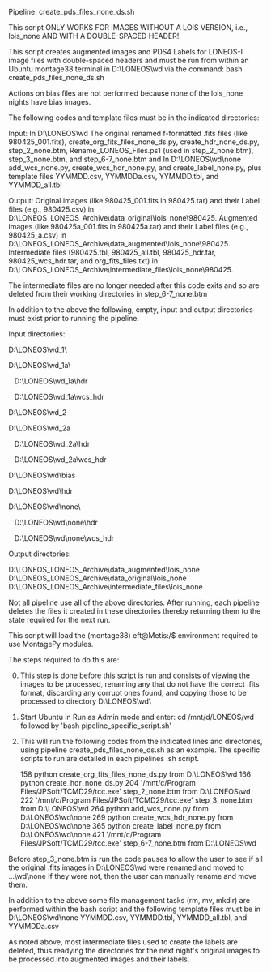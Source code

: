 Pipeline: create_pds_files_none_ds.sh

This script ONLY WORKS FOR IMAGES WITHOUT A LOIS VERSION, i.e., lois_none
AND WITH A DOUBLE-SPACED HEADER!

This script creates augmented images and PDS4 Labels for LONEOS-I image files
with double-spaced headers and must be run from within an Ubuntu montage38 
terminal in D:\LONEOS\wd via the command: bash create_pds_files_none_ds.sh

Actions on bias files are not performed because none of the lois_none nights
have bias images.

The following codes and template files must be in the indicated directories:

Input:
In D:\LONEOS\wd The original renamed f-formatted .fits files (like
980425_001.fits), create_org_fits_files_none_ds.py, create_hdr_none_ds.py,
step_2_none.btm, Rename_LONEOS_Files.ps1 (used in step_2_none.btm),
step_3_none.btm, and step_6-7_none.btm and
In D:\LONEOS\wd\none add_wcs_none.py, create_wcs_hdr_none.py, and
create_label_none.py, plus template files YYMMDD.csv, YYMMDDa.csv,
YYMMDD.tbl, and YYMMDD_all.tbl 

Output: 
Original images (like 980425_001.fits in 980425.tar) and their Label files
(e.g., 980425.csv) in D:\LONEOS\_LONEOS_Archive\data_original\lois_none\980425.
Augmented images (like 980425a_001.fits in 980425a.tar) and their Label files
(e.g., 980425_a.csv) in D:\LONEOS\_LONEOS_Archive\data_augmented\lois_none\980425.
Intermediate files (980425.tbl, 980425_all.tbl, 980425_hdr.tar, 980425_wcs_hdr.tar,
and org_fits_files.txt) in D:\LONEOS\_LONEOS_Archive\intermediate_files\lois_none\980425.

The intermediate files are no longer needed after this code exits and so are
deleted from their working directories in step_6-7_none.btm

In addition to the above the following, empty, input and output directories
must exist prior to running the pipeline.

Input directories:

D:\LONEOS\wd\_1\

D:\LONEOS\wd\_1a\

&nbsp;&nbsp;&nbsp;D:\LONEOS\wd\_1a\hdr
   
&nbsp;&nbsp;&nbsp;D:\LONEOS\wd\_1a\wcs_hdr
   
D:\LONEOS\wd\_2

D:\LONEOS\wd\_2a

&nbsp;&nbsp;&nbsp;D:\LONEOS\wd\_2a\hdr
   
&nbsp;&nbsp;&nbsp;D:\LONEOS\wd\_2a\wcs_hdr
   
D:\LONEOS\wd\bias

D:\LONEOS\wd\hdr

D:\LONEOS\wd\none\

&nbsp;&nbsp;&nbsp;D:\LONEOS\wd\none\hdr
   
&nbsp;&nbsp;&nbsp;D:\LONEOS\wd\none\wcs_hdr

Output directories:

D:\LONEOS\_LONEOS_Archive\data_augmented\lois_none
D:\LONEOS\_LONEOS_Archive\data_original\lois_none
D:\LONEOS\_LONEOS_Archive\intermediate_files\lois_none

Not all pipeline use all of the above directories. After running, each pipeline
deletes the files it created in these directories thereby returning them to the
state required for the next run.

This script will load the (montage38) eft@Metis:/$ environment required to use
MontagePy modules.

The steps required to do this are:

0) This step is done before this script is run and consists of viewing the
images to be processed, renaming any that do not have the correct .fits
format, discarding any corrupt ones found, and copying those to be processed
to directory D:\LONEOS\wd\

1) Start Ubuntu in Run as Admin mode and enter: cd /mnt/d/LONEOS/wd followed by
   'bash pipeline_specific_script.sh'

2) This will run the following codes from the indicated lines and directories,
   using pipeline create_pds_files_none_ds.sh as an example. The specific
   scripts to run are detailed in each pipelines .sh script.

   158 python create_org_fits_files_none\_ds.py from D:\LONEOS\wd
   166 python create_hdr_none_ds.py
   204 '/mnt/c/Program Files/JPSoft/TCMD29/tcc.exe' step_2_none.btm from D:\LONEOS\wd
   222 '/mnt/c/Program Files/JPSoft/TCMD29/tcc.exe' step_3_none.btm from D:\LONEOS\wd
   264 python add_wcs_none.py from D:\LONEOS\wd\none
   269 python create_wcs_hdr_none.py from D:\LONEOS\wd\none
   365 python create_label_none.py from D:\LONEOS\wd\none
   421 '/mnt/c/Program Files/JPSoft/TCMD29/tcc.exe' step_6-7_none.btm from D:\LONEOS\wd

Before step_3_none.btm is run the code pauses to allow the user to see if all
the original .fits images in D:\LONEOS\wd were renamed and moved to ...\wd\none
If they were not, then the user can manually rename and move them.

In addition to the above some file management tasks (rm, mv, mkdir) are performed
within the bash script and the following template files must be in D:\LONEOS\wd\none
YYMMDD.csv, YYMMDD.tbl, YYMMDD\_all.tbl, and YYMMDDa.csv

As noted above, most intermediate files used to create the labels are deleted,
thus readying the directories for the next night's original images to be
processed into augmented images and their labels.
